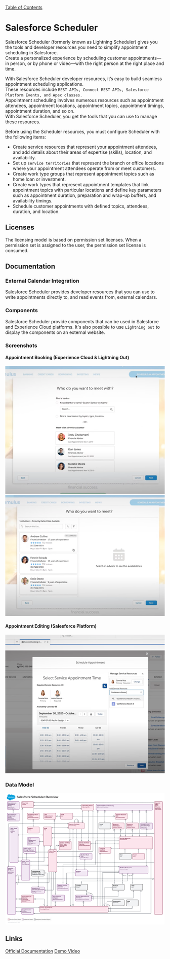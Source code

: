 [Table of Contents](../Documentation.md)

# Salesforce Scheduler

Salesforce Scheduler (formerly known as Lightning Scheduler) gives you the tools and developer resources you need to simplify appointment scheduling in Salesforce. \
Create a personalized experience by scheduling customer appointments—in person, or by phone or video—with the right person at the right place and time.

With Salesforce Scheduler developer resources, it’s easy to build seamless appointment scheduling applications.\
These resources include `REST APIs, Connect REST APIs, Salesforce Platform Events, and Apex classes.` \
Appointment scheduling involves numerous resources such as appointment attendees, appointment locations, appointment topics, appointment timings, appointment duration, and so on. \
With Salesforce Scheduler, you get the tools that you can use to manage these resources.

Before using the Scheduler resources, you must configure Scheduler with the following items:

- Create service resources that represent your appointment attendees, and add details about their areas of expertise (skills), location, and availability.
- Set up `service territories` that represent the branch or office locations where your appointment attendees operate from or meet customers.
- Create work type groups that represent appointment topics such as home loan or investment.
- Create work types that represent appointment templates that link appointment topics with particular locations and define key parameters such as appointment duration, preparation and wrap-up buffers, and availability timings.
- Schedule customer appointments with defined topics, attendees, duration, and location.

## Licenses

The licensing model is based on permission set licenses. When a permission set is assigned to the user, the permission set license is consumed.

## Documentation

### External Calendar Integration
Salesforce Scheduler provides developer resources that you can use to write appointments directly to, and read events from, external calendars.

### Components
Salesforce Scheduler provide components that can be used in Salesforce and Experience Cloud platforms. It's also possible to use `Lightning out` to display the components on an external website.

### Screenshots
#### Appointment Booking (Experience Cloud & Lightning Out)
![Data Model](../../Images/salesforceScheduler_screen1.png)
![Data Model](../../Images/salesforceScheduler_screen2.png)
#### Appointment Editing (Salesforce Platform)
![Data Model](../../Images/salesforceScheduler_screen3.png)

### Data Model
![Data Model](../../Images/SalesforceScheduler.png)

## Links

[Official Documentation](https://developer.salesforce.com/docs/atlas.en-us.salesforce_scheduler_developer_guide.meta/salesforce_scheduler_developer_guide/salesforce_scheduler_intro.htm)
[Demo Video](https://www.youtube.com/watch?v=n_twBUxeUaI&ab_channel=Salesforce)



